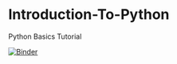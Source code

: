 # Introduction-To-Python
Python Basics Tutorial

[![Binder](https://mybinder.org/badge_logo.svg)](https://mybinder.org/v2/gh/arvindnikam/Introduction-To-Python/main)
